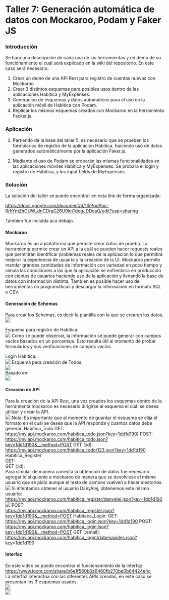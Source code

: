 # Taller 7: Generación automática de datos con Mockaroo, Podam y Faker JS
### Introducción
Se hará una descripción de cada una de las herramientas y un demo de su funcionamiento el cuál será explicado en la wiki del repositorio.
En este caso será necesario:
1. Crear un demo de una API Rest para registro de cuentas nuevas con Mockaroo
2. Crear 3 distintos esquemas para posibles usos dentro de las aplicaciones Habitica y MyExpenses.
3. Generación de esquemas y datos automáticos para el uso en la aplicación móvil de Habitica con Podam.
4. Replicar los mismos esquemas creados con Mockaroo en la herramienta Facker.js.

### Aplicación

1. Partiendo de la base del taller 5, es necesario que se prueben los formularios de registro de la aplicación Habitica, haciendo uso de datos generados automáticamente por la aplicación Faker.js.

2. Mediante el uso de Podam se probarán las mismas funcionalidades en las aplicaciones móviles Habitica y MyExpenses. Se probara el login y registro de Habitica, y los input fields de MyExpenses.

### Solución
La solución del taller se puede encontrar en esta link de forma organizada:<br />

https://docs.google.com/document/d/1I5PqdPoc-RrhYmZhOUW_dnCDraG26U9knTdegJDDcaQ/edit?usp=sharing

Tambien fue incluida aca debajo.

#### Mockaroo
Mockaroo es un a plataforma que permite crear datos de prueba. La herramienta permite crear un API  a la cuál se pueden hacer requests reales que permitirán identificar problemas reales de la aplicación lo que permitirá mejorar la experiencia de usuario y la creación de la UI. 
Mockaroo permite mandar grandes cantidades de información con variedad en poco tiempo y simula las condiciones a las que la aplicación se enfrentaría en producción con cientos de usuarios haciendo uso de la aplicación y llenando la base de datos con información distinta. 
Tambien es posible hacer uso de herramientas no programáticas y descargar la información en formato SQL o CSV.

#### Generación de Schemas

Para crear los Schemas, es decir la plantilla con la que se crearan los datos. <br />
![](images/1.png)

Esquema para registro de Habitica: <br />
![](images/2.png)
Como se puede observar, la información se puede generar con campos vacíos basados en un porcentaje. Esto resulta útil al momento de probar formularios y sus verificaciones de campos vacíos.

Login Habitica: <br />
![](images/3.png)
Esquema para creación de Todos: <br />
![](images/5.png) <br />
Basado en: <br />
![](images/4.png)

#### Creación de API

Para la creación de la API Rest, una vez creados los esquemas dentro de la herramienta mockaroo es necesario dirigirse al esquema el cuál se desea utilizar y crear la API. <br />
![](images/6.png)
Nota: Es importante que al momento de guardar el esquema se elija el formato en el cuál se desea que la API responda y cuantos datos debe generar.
Habitica_Todo
GET:<br />
https://my.api.mockaroo.com/habitica_todo.json?key=1dd1d190)
POST: <br />
https://my.api.mockaroo.com/habitica_todo.json?key=1dd1d190&__method=POST
GET (:id):<br />
https://my.api.mockaroo.com/habitica_todo/123.json?key=1dd1d190
Habitica_Register<br />
GET:<br />
[](https://my.api.mockaroo.com/habitica_register.json?key=1dd1d190)
GET (:id):<br />
Para simular de manera correcta la obtención de datos fue necesario agregar lo si quiente a mockaroo de manera que se devolviese el mismo usuario que se pidio aunque el resto de campos vuelven a hacer aleatorios.
![](images/7.png)
Si intentamos obtener el usuario DanyAlej, obtenemos este mismo usuario: <br />
https://my.api.mockaroo.com/habitica_register/danyalej.json?key=1dd1d190 <br />
![](images/8.png)
POST: <br />
https://my.api.mockaroo.com/habitica_register.json?key=1dd1d190&__method=POST
Habitaca_Login:
GET:<br />
https://my.api.mockaroo.com/habitica_login.json?key=1dd1d190
POST:<br />
https://my.api.mockaroo.com/habitica_login.json?key=1dd1d190&__method=POST
GET (:email):<br />
https://my.api.mockaroo.com/habitica_login/dabenavides.json?key=1dd1d190

#### Interfaz

En este video se puede encontrar el funcionamiento de la interfaz:
https://www.loom.com/share/b6e1f560b6a6460fb270be0b64424e4c <br />
La interfaz interactúa con las diferentes APIs creadas, en este caso se presentan los 3 esquemas usados.
<br />
![](images/9.png)<br />
![](images/10.png)




 
